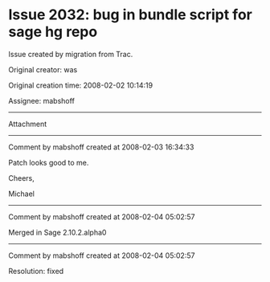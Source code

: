# Issue 2032: bug in bundle script for sage hg repo

Issue created by migration from Trac.

Original creator: was

Original creation time: 2008-02-02 10:14:19

Assignee: mabshoff




---

Attachment


---

Comment by mabshoff created at 2008-02-03 16:34:33

Patch looks good to me.

Cheers,

Michael


---

Comment by mabshoff created at 2008-02-04 05:02:57

Merged in Sage 2.10.2.alpha0


---

Comment by mabshoff created at 2008-02-04 05:02:57

Resolution: fixed
